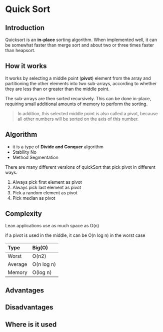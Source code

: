 # Quick Sort

## Introduction
Quicksort is an **in-place** sorting algorithm. When implemented well, it can be somewhat faster than merge sort and about two or three times faster than heapsort.

## How it works
It works by selecting a middle point (**pivot**) element from the array and partitioning the other elements into two sub-arrays, according to whether they are less than or greater than the middle point. 

The sub-arrays are then sorted recursively. This can be done in-place, requiring small additional amounts of memory to perform the sorting. 

> In addition, this selected middle point is also called a pivot, 
because all other numbers will be sorted on the axis of this number.

## Algorithm
- it is a type of **Divide and Conquer** algorithm
- Stability No
- Method Segmentation

There are many different versions of quickSort that pick pivot in different ways. 
1. Always pick first element as pivot
2. Always pick last element as pivot
3. Pick a random element as pivot
4. Pick median as pivot

## Complexity
Lean applications use as much space as O(n)

if a pivot is used in the middle, it can be O(n log n) in the worst case

|Type|Big(O)
|:-|:-
|Worst   | O(n2)
|Average | O(n log n)
|Memory  | O(log n)

## Advantages

## Disadvantages

## Where is it used